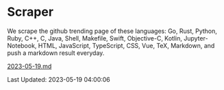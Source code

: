 # Scraper

We scrape the github trending page of these languages: Go, Rust, Python, Ruby, C++, C, Java, Shell, Makefile, Swift, Objective-C, Kotlin, Jupyter-Notebook, HTML, JavaScript, TypeScript, CSS, Vue, TeX, Markdown, and push a markdown result everyday.

[2023-05-19.md](https://github.com/yangwenmai/github-trending-backup/blob/master/2023-05-19.md)

Last Updated: 2023-05-19 04:00:06